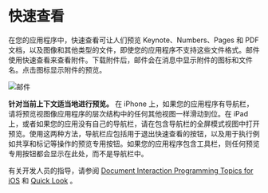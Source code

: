 # 快速查看

在您的应用程序中，快速查看可让人们预览 Keynote、Numbers、Pages 和 PDF 文档，以及图像和其他类型的文件，即使您的应用程序不支持这些文件格式。邮件使用快速查看来查看附件。下载附件后，邮件会在消息中显示附件的图标和文件名。点击图标显示附件的预览。

![邮件](https://developer.apple.com/ios/human-interface-guidelines/images/QuickLook-Screen_2x.png)


**针对当前上下文适当地进行预览。** 在 iPhone 上，如果您的应用程序有导航栏，请将预览视图像应用程序的层次结构中的任何其他视图一样滑动到位。在 iPad 上，或者如果您的应用没有自己的导航栏，请在包含导航栏的全屏模式视图中打开预览。使用这两种方法，导航栏应包括用于退出快速查看的按钮，以及用于执行例如共享和标记等操作的预览专用按钮。如果您的应用程序包含工具栏，则任何预览专用按钮都会显示在此处，而不是导航栏中。

有关开发人员的指导，请参阅 [Document Interaction Programming Topics for iOS](https://developer.apple.com/library/content/documentation/FileManagement/Conceptual/DocumentInteraction_TopicsForIOS/Introduction/Introduction.html) 和 [Quick Look](https://developer.apple.com/documentation/quicklook) 。